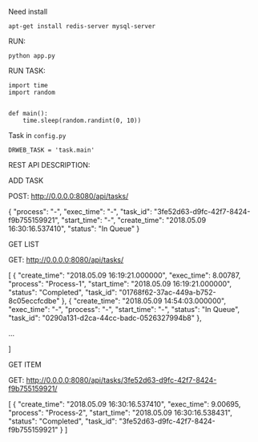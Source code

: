 Need install
```
apt-get install redis-server mysql-server
```

RUN:
```
python app.py
```

RUN TASK:

```
import time
import random


def main():
    time.sleep(random.randint(0, 10))
```

Task in `config.py`

```
DRWEB_TASK = 'task.main'
```


REST API DESCRIPTION:

ADD TASK

POST: http://0.0.0.0:8080/api/tasks/

{
    "process": "-",
    "exec_time": "-",
    "task_id": "3fe52d63-d9fc-42f7-8424-f9b755159921",
    "start_time": "-",
    "create_time": "2018.05.09 16:30:16.537410",
    "status": "In Queue"
}

GET LIST

GET: http://0.0.0.0:8080/api/tasks/

[
    {
        "create_time": "2018.05.09 16:19:21.000000",
        "exec_time": 8.00787,
        "process": "Process-1",
        "start_time": "2018.05.09 16:19:21.000000",
        "status": "Completed",
        "task_id": "01768f62-37ac-449a-b752-8c05eccfcdbe"
    },
    {
        "create_time": "2018.05.09 14:54:03.000000",
        "exec_time": "-",
        "process": "-",
        "start_time": "-",
        "status": "In Queue",
        "task_id": "0290a131-d2ca-44cc-badc-0526327994b8"
    },

 ...

]

GET ITEM

GET: http://0.0.0.0:8080/api/tasks/3fe52d63-d9fc-42f7-8424-f9b755159921/

[
    {
        "create_time": "2018.05.09 16:30:16.537410",
        "exec_time": 9.00695,
        "process": "Process-2",
        "start_time": "2018.05.09 16:30:16.538431",
        "status": "Completed",
        "task_id": "3fe52d63-d9fc-42f7-8424-f9b755159921"
    }
]